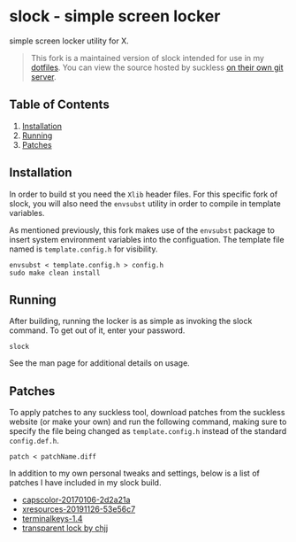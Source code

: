 # slock - simple screen locker

simple screen locker utility for X.

> This fork is a maintained version of slock intended for use in my
> [dotfiles](https://github.com/bossley9/dotfiles). You can view the source
> hosted by suckless [on their own git server](https://git.suckless.org/slock).

## Table of Contents

1. [Installation](#installation)
2. [Running](#running)
3. [Patches](#patches)

## Installation <a name="installation"></a>

In order to build st you need the `Xlib` header files. For this specific fork of slock, you
will also need the `envsubst` utility in order to compile in template variables.

As mentioned previously, this fork makes use of the `envsubst` package to insert system
environment variables into the configuation. The template file named is `template.config.h`
for visibility.

    envsubst < template.config.h > config.h
    sudo make clean install

## Running <a name="running"></a>

After building, running the locker is as simple as
invoking the slock command. To get out of it, enter your password.

    slock

See the man page for additional details on usage.

## Patches <a name="patches"></a>

To apply patches to any suckless tool, download patches from the suckless website (or make
your own) and run the following command, making sure to specify the file being changed as
`template.config.h` instead of the standard `config.def.h`.

```
patch < patchName.diff
```

In addition to my own personal tweaks and settings, below is a list of patches
I have included in my slock build.

- [capscolor-20170106-2d2a21a](https://tools.suckless.org/slock/patches/capscolor)
- [xresources-20191126-53e56c7](https://tools.suckless.org/slock/patches/xresources)
- [terminalkeys-1.4](https://tools.suckless.org/slock/patches/terminalkeys)
- [transparent lock by chjj](https://github.com/chjj/slock/commit/cd60c12c36d66fd1dbc672c2695d5ccd3a036426)
